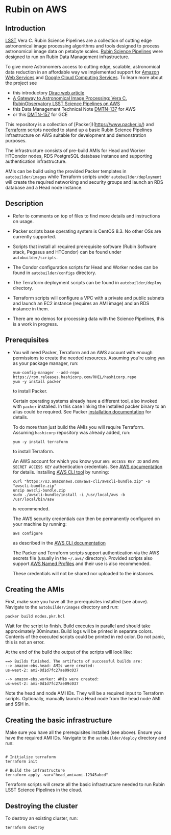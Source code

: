 # Rubin on AWS

## Introduction

[LSST](https://www.lsst.org/) Vera C. Rubin Science Pipelines are a collection
of cutting edge astronomical image processing algorithms and tools designed to
process astronomical image data on petabyte scales. [Rubin Science Pipelines](https://www.lsst.io/about/)
were designed to run on Rubin Data Management infrastructure.

To give more Astronomers access to cutting edge, scalable, astronomical data
reduction in an affordable way we implemented support for [Amazon Web Services](https://aws.amazon.com/)
and [Google Cloud Computing Services](https://cloud.google.com/compute). To learn
more about the project see

* this introductory [Dirac web article](https://dirac.astro.washington.edu/lsst-in-the-cloud/)
* [A Gateway to Astronomical Image Processing: Vera C. RubinObservatory LSST Science Pipelines on AWS](https://arxiv.org/abs/2011.06044)
* this Data Management Technical Note [DMTN-137](https://dmtn-137.lsst.io/) for AWS
* or this [DMTN-157](https://dmtn-157.lsst.io/) for GCE

This repository is a collection of [Packer])(https://www.packer.io/) and [Terraform](https://www.terraform.io/)
scripts needed to stand up a basic Rubin Science Pipelines infrastructure on AWS
suitable for development and demonstration purposes.

The infrastructure consists of pre-build AMIs for Head and Worker HTCondor nodes,
RDS PostgreSQL database instance and supporting authentication infrastructure.

AMIs can be build using the provided Packer templates in `autobuilder/images`
while Terraform scripts under `autobuilder/deployment` will create the required
networking and security groups and launch an RDS database and a Head node instance.

## Description

 * Refer to comments on top of files to find more details and instructions
   on usage.
   
 * Packer scripts base operating system is CentOS 8.3. No other OSs are
   currently supported.
   
 * Scripts that install all required prerequisite software (Rubin Software stack,
   Pegasus and HTCondor) can be found under `autobuilder/scripts`.
   
 * The Condor configuration scripts for Head and Worker nodes can be found in
   `autobuilder/configs` directory.
   
 * The Terraform deployment scripts can be found in `autobuilder/deploy`
   directory.
   
 * Terraform scripts will configure a VPC with a private and public subnets and
   launch an EC2 instance (requires an AMI image) and an RDS instance in them.
   
 * There are no demos for processing data with the Science Pipelines, this is
   a work in progress.
 
## Prerequisites

* You will need Packer, Terraform and an AWS account with enough permissions
  to create the needed resources. Assuming you're using `yum` as your package
  manager, run:

  ```
  yum-config-manager --add-repo https://rpm.releases.hashicorp.com/RHEL/hashicorp.repo
  yum -y install packer
  ```
  to install Packer.
 
  Certain operating systems already have a different tool, also invoked with `packer`
  installed. In this case linking the installed packer binary to an alias could be
  required. See Packer [installation documentation](https://learn.hashicorp.com/tutorials/packer/getting-started-install#troubleshooting) for details.

  To do more than just build the AMIs you will require Terraform. Assuming
  `hashicorp` repository was already added, run:

  ```
  yum -y install terraform
  ```
  to install Terraform.
 
  An AWS account for which you know your `AWS ACCESS KEY ID` and `AWS SECRET ACCESS KEY`
  authentication credentials. See [AWS documentation](https://docs.aws.amazon.com/general/latest/gr/aws-sec-cred-types.html#access-keys-and-secret-access-keys) for details.
  Installing [AWS CLI tool](https://docs.aws.amazon.com/cli/latest/userguide/install-cliv2-linux.html) by running:
 
  ```
  curl "https://s3.amazonaws.com/aws-cli/awscli-bundle.zip" -o "awscli-bundle.zip"
  unzip awscli-bundle.zip
  sudo ./awscli-bundle/install -i /usr/local/aws -b /usr/local/bin/asw
  ```
  is recommended.
 
  The AWS security credentials can then be permanently configured on your machine
  by running:
 
  ```
  aws configure
  ```
  as described in the [AWS CLI documentation](https://docs.aws.amazon.com/cli/latest/userguide/cli-configure-quickstart.html)
 
  The Packer and Terraform scripts support authentication via the AWS secrets file
  (usually in the `~/.aws/` directory). Provided scripts also support [AWS Named Profiles](https://docs.aws.amazon.com/cli/latest/userguide/cli-configure-profiles.html)
  and their use is also recommended.
 
  These credentials will not be shared nor uploaded to the instances.

## Creating the AMIs

First, make sure you have all the prerequisites installed (see above). Navigate
to the `autobuilder/images` directory and run:

```
packer build nodes.pkr.hcl
```

Wait for the script to finish. Build executes in parallel and should take
approximately 30minutes. Build logs will be printed in separate colors. Contents
of the executed scripts could be printed in red color. Do not panic, this is not
an error.

At the end of the build the output of the scripts will look like:

```
==> Builds finished. The artifacts of successful builds are:
--> amazon-ebs.head: AMIs were created:
us-west-2: ami-0d1d7fc27ae09c037

--> amazon-ebs.worker: AMIs were created:
us-west-2: ami-0d1d7fc27ae09c037
```

Note the head and node AMI IDs. They will be a required input to Terraform
scripts. Optionally, manually launch a Head node from the head node AMI and SSH in.

## Creating the basic infrastructure

Make sure you have all the prerequisites installed (see above). Ensure you have
the required AMI IDs. Navigate to the `autobuilder/deploy` directory and run:

```

# Initialize terraform
terraform init

# Build the infrastructure
terraform apply -var="head_ami=ami-12345abcd"
```

Terraform scripts will create all the basic infrastructure needed to run Rubin
LSST Science Pipelines in the cloud.

## Destroying the cluster

To destroy an existing cluster, run:

```
terraform destroy
```

